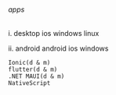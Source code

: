 ###### apps
i. desktop
    ios
    windows
    linux

ii. android
    android
    ios
    windows

    Ionic(d & m)
    flutter(d & m)
    .NET MAUI(d & m)
    NativeScript
